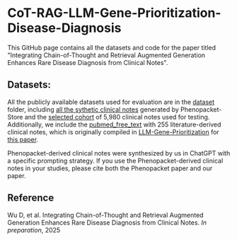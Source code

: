 # CoT-RAG-LLM-Gene-Prioritization-Disease-Diagnosis
This GitHub page contains all the datasets and code for the paper titled "Integrating Chain-of-Thought and Retrieval Augmented Generation Enhances Rare Disease Diagnosis from Clinical Notes".

## Datasets:

All the publicly available datasets used for evaluation are in the [dataset](dataset) folder, including [all the sythetic clinical notes](dataset/phenopacet_store_clinical_notes_final) generated by Phenopacket-Store and the [selected cohort](dataset/phenopacket_store_filtered_final) of 5,980 clinical notes used for testing. Additionally, we include the [pubmed_free_text](dataset/pubmed_free_text) with 255 literature-derived clinical notes, which is originally compiled in [LLM-Gene-Prioritization](https://github.com/stormliucong/LLM-Gene-Prioritization/blob/main/data/input/new_free_text_pmid_input.csv) for [this paper](https://www.cell.com/ajhg/fulltext/S0002-9297(24)00296-9).

Phenopacket-derived clinical notes were synthesized by us in ChatGPT with a specific prompting strategy. If you use the Phenopacket-derived clinical notes in your studies, please cite both the Phenopacket paper and our paper.


## Reference

Wu D, et al. Integrating Chain-of-Thought and Retrieval Augmented Generation Enhances Rare Disease Diagnosis from Clinical Notes. *In preparation*, 2025
